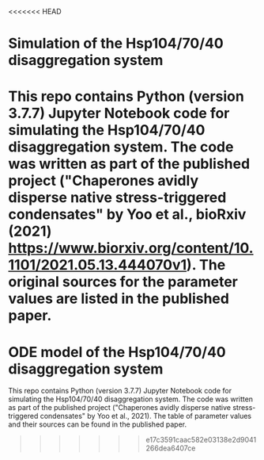 <<<<<<< HEAD
# Simulation of the Hsp104/70/40 disaggregation system
This repo contains Python (version 3.7.7) Jupyter Notebook code for simulating the Hsp104/70/40 disaggregation system. The code was written as part of the published project ("Chaperones avidly disperse native stress-triggered condensates" by Yoo et al., bioRxiv (2021) https://www.biorxiv.org/content/10.1101/2021.05.13.444070v1). The original sources for the parameter values are listed in the published paper.
=======
# ODE model of the Hsp104/70/40 disaggregation system
This repo contains Python (version 3.7.7) Jupyter Notebook code for simulating the Hsp104/70/40 disaggregation system. The code was written as part of the published project ("Chaperones avidly disperse native stress-triggered condensates" by Yoo et al., 2021). The table of parameter values and their sources can be found in the published paper.
>>>>>>> e17c3591caac582e03138e2d9041266dea6407ce

